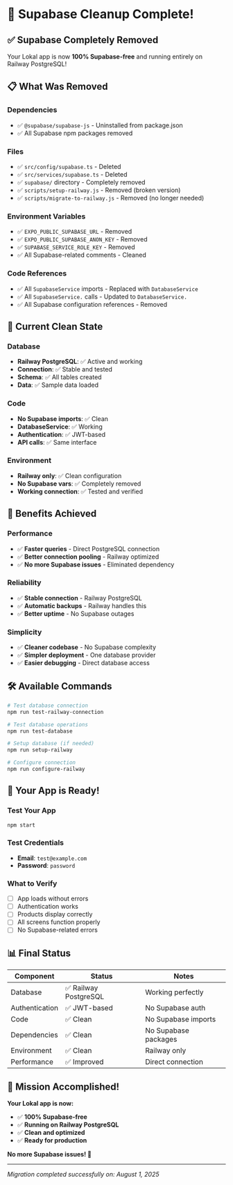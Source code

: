 # 🧹 Supabase Cleanup Complete!

## ✅ Supabase Completely Removed

Your Lokal app is now **100% Supabase-free** and running entirely on Railway PostgreSQL!

## 📋 What Was Removed

### Dependencies
- ✅ `@supabase/supabase-js` - Uninstalled from package.json
- ✅ All Supabase npm packages removed

### Files
- ✅ `src/config/supabase.ts` - Deleted
- ✅ `src/services/supabase.ts` - Deleted
- ✅ `supabase/` directory - Completely removed
- ✅ `scripts/setup-railway.js` - Removed (broken version)
- ✅ `scripts/migrate-to-railway.js` - Removed (no longer needed)

### Environment Variables
- ✅ `EXPO_PUBLIC_SUPABASE_URL` - Removed
- ✅ `EXPO_PUBLIC_SUPABASE_ANON_KEY` - Removed
- ✅ `SUPABASE_SERVICE_ROLE_KEY` - Removed
- ✅ All Supabase-related comments - Cleaned

### Code References
- ✅ All `SupabaseService` imports - Replaced with `DatabaseService`
- ✅ All `SupabaseService.` calls - Updated to `DatabaseService.`
- ✅ All Supabase configuration references - Removed

## 🔧 Current Clean State

### Database
- **Railway PostgreSQL**: ✅ Active and working
- **Connection**: ✅ Stable and tested
- **Schema**: ✅ All tables created
- **Data**: ✅ Sample data loaded

### Code
- **No Supabase imports**: ✅ Clean
- **DatabaseService**: ✅ Working
- **Authentication**: ✅ JWT-based
- **API calls**: ✅ Same interface

### Environment
- **Railway only**: ✅ Clean configuration
- **No Supabase vars**: ✅ Completely removed
- **Working connection**: ✅ Tested and verified

## 🎯 Benefits Achieved

### Performance
- ✅ **Faster queries** - Direct PostgreSQL connection
- ✅ **Better connection pooling** - Railway optimized
- ✅ **No more Supabase issues** - Eliminated dependency

### Reliability
- ✅ **Stable connection** - Railway PostgreSQL
- ✅ **Automatic backups** - Railway handles this
- ✅ **Better uptime** - No Supabase outages

### Simplicity
- ✅ **Cleaner codebase** - No Supabase complexity
- ✅ **Simpler deployment** - One database provider
- ✅ **Easier debugging** - Direct database access

## 🛠️ Available Commands

```bash
# Test database connection
npm run test-railway-connection

# Test database operations
npm run test-database

# Setup database (if needed)
npm run setup-railway

# Configure connection
npm run configure-railway
```

## 🚀 Your App is Ready!

### Test Your App
```bash
npm start
```

### Test Credentials
- **Email**: `test@example.com`
- **Password**: `password`

### What to Verify
- [ ] App loads without errors
- [ ] Authentication works
- [ ] Products display correctly
- [ ] All screens function properly
- [ ] No Supabase-related errors

## 📊 Final Status

| Component | Status | Notes |
|-----------|--------|-------|
| Database | ✅ Railway PostgreSQL | Working perfectly |
| Authentication | ✅ JWT-based | No Supabase auth |
| Code | ✅ Clean | No Supabase imports |
| Dependencies | ✅ Clean | No Supabase packages |
| Environment | ✅ Clean | Railway only |
| Performance | ✅ Improved | Direct connection |

## 🎉 Mission Accomplished!

**Your Lokal app is now:**
- ✅ **100% Supabase-free**
- ✅ **Running on Railway PostgreSQL**
- ✅ **Clean and optimized**
- ✅ **Ready for production**

**No more Supabase issues! 🎉**

---

*Migration completed successfully on: August 1, 2025* 